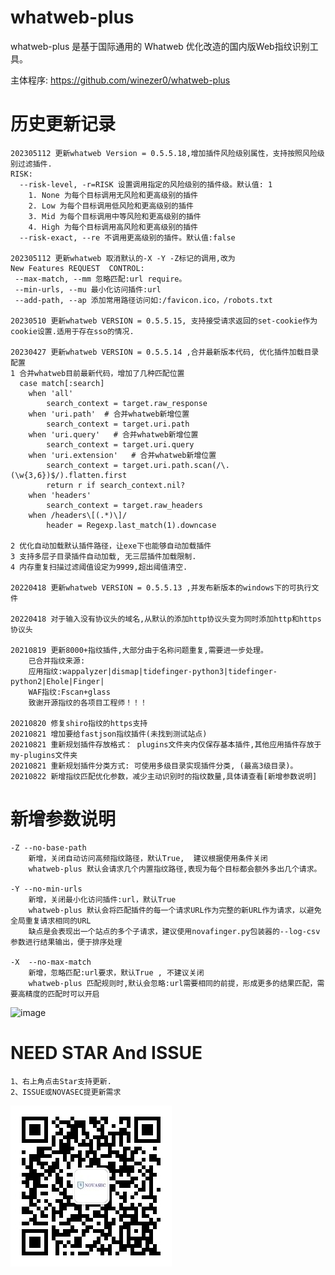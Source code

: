 # whatweb-plus 

whatweb-plus 是基于国际通用的 Whatweb 优化改造的国内版Web指纹识别工具。



主体程序:
https://github.com/winezer0/whatweb-plus



# 历史更新记录

    202305112 更新whatweb Version = 0.5.5.18,增加插件风险级别属性，支持按照风险级别过滤插件.
    RISK:
      --risk-level, -r=RISK 设置调用指定的风险级别的插件级。默认值: 1
        1. None 为每个目标调用无风险和更高级别的插件
        2. Low 为每个目标调用低风险和更高级别的插件
        3. Mid 为每个目标调用中等风险和更高级别的插件
        4. High 为每个目标调用高风险和更高级别的插件
      --risk-exact, --re 不调用更高级别的插件。默认值:false
    
    202305112 更新whatweb 取消默认的-X -Y -Z标记的调用,改为
    New Features REQUEST  CONTROL:
     --max-match, --mm 忽略匹配:url require。
     --min-urls, --mu 最小化访问插件:url
     --add-path, --ap 添加常用路径访问如:/favicon.ico，/robots.txt
     
    20230510 更新whatweb VERSION = 0.5.5.15, 支持接受请求返回的set-cookie作为cookie设置.适用于存在sso的情况.
    
    20230427 更新whatweb VERSION = 0.5.5.14 ,合并最新版本代码, 优化插件加载目录配置
    1 合并whatweb目前最新代码，增加了几种匹配位置
      case match[:search]
        when 'all'
            search_context = target.raw_response
        when 'uri.path'  # 合并whatweb新增位置
            search_context = target.uri.path 
        when 'uri.query'   # 合并whatweb新增位置
            search_context = target.uri.query
        when 'uri.extension'   # 合并whatweb新增位置
            search_context = target.uri.path.scan(/\.(\w{3,6})$/).flatten.first
            return r if search_context.nil?
        when 'headers'
            search_context = target.raw_headers
        when /headers\[(.*)\]/
            header = Regexp.last_match(1).downcase
    
    2 优化自动加载默认插件路径，让exe下也能够自动加载插件
    3 支持多层子目录插件自动加载, 无三层插件加载限制.
    4 内存重复扫描过滤阈值设定为9999,超出阈值清空.
    
    20220418 更新whatweb VERSION = 0.5.5.13 ,并发布新版本的windows下的可执行文件
    
    20220418 对于输入没有协议头的域名,从默认的添加http协议头变为同时添加http和https协议头
    
    20210819 更新8000+指纹插件,大部分由于名称问题重复,需要进一步处理。
        已合并指纹来源:
        应用指纹:wappalyzer|dismap|tidefinger-python3|tidefinger-python2|Ehole|Finger|   
        WAF指纹:Fscan+glass    
        致谢开源指纹的各项目工程师！！！
        
    20210820 修复shiro指纹的https支持
    20210821 增加要给fastjson指纹插件(未找到测试站点)
    20210821 重新规划插件存放格式： plugins文件夹内仅保存基本插件,其他应用插件存放于my-plugins文件夹
    20210821 重新规划插件分类方式: 可使用多级目录实现插件分类, (最高3级目录)。
    20210822 新增指纹匹配优化参数，减少主动识别时的指纹数量,具体请查看[新增参数说明]



# 新增参数说明

```
-Z --no-base-path
    新增，关闭自动访问高频指纹路径，默认True,  建议根据使用条件关闭
    whatweb-plus 默认会请求几个内置指纹路径,表现为每个目标都会额外多出几个请求。

-Y --no-min-urls
    新增，关闭最小化访问插件:url，默认True
    whatweb-plus 默认会将匹配插件的每一个请求URL作为完整的新URL作为请求，以避免全局重复请求相同的URL
    缺点是会表现出一个站点的多个子请求，建议使用novafinger.py包装器的--log-csv参数进行结果输出，便于排序处理

-X  --no-max-match
    新增，忽略匹配:url要求，默认True , 不建议关闭 
    whatweb-plus 匹配规则时,默认会忽略:url需要相同的前提，形成更多的结果匹配，需要高精度的匹配时可以开启

```



![image](https://user-images.githubusercontent.com/46115146/130211813-fc6343c8-43af-49b6-be64-8786b050a280.png)





# NEED STAR And ISSUE

```
1、右上角点击Star支持更新.
2、ISSUE或NOVASEC提更新需求
```

![NOVASEC](NOVASEC.jpg)
